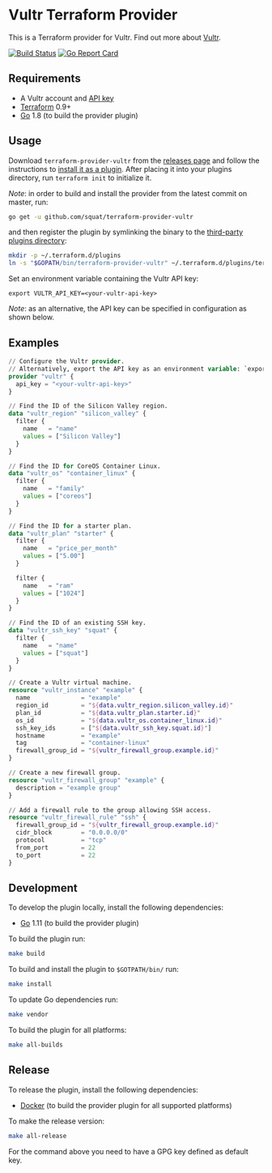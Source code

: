 # Vultr Terraform Provider

This is a Terraform provider for Vultr. Find out more about [Vultr](https://www.vultr.com/about/).

[![Build Status](https://travis-ci.org/squat/terraform-provider-vultr.svg?branch=master)](https://travis-ci.org/squat/terraform-provider-vultr)
[![Go Report Card](https://goreportcard.com/badge/github.com/squat/terraform-provider-vultr)](https://goreportcard.com/report/github.com/squat/terraform-provider-vultr)

## Requirements

* A Vultr account and [API key](https://my.vultr.com/settings/#API)
* [Terraform](https://www.terraform.io/downloads.html) 0.9+
* [Go](https://golang.org/doc/install) 1.8 (to build the provider plugin)

## Usage

Download `terraform-provider-vultr` from the [releases page](https://github.com/squat/terraform-provider-vultr/releases) and follow the instructions to [install it as a plugin](https://www.terraform.io/docs/plugins/basics.html#installing-a-plugin).
After placing it into your plugins directory,  run `terraform init` to initialize it.

*Note*: in order to build and install the provider from the latest commit on master, run:
```sh
go get -u github.com/squat/terraform-provider-vultr
```

and then register the plugin by symlinking the binary to the [third-party plugins directory](https://www.terraform.io/docs/configuration/providers.html#third-party-plugins):
```sh
mkdir -p ~/.terraform.d/plugins
ln -s "$GOPATH/bin/terraform-provider-vultr" ~/.terraform.d/plugins/terraform-provider-vultr
```

Set an environment variable containing the Vultr API key:
```
export VULTR_API_KEY=<your-vultr-api-key>
```
*Note*: as an alternative, the API key can be specified in configuration as shown below.

## Examples

```tf
// Configure the Vultr provider. 
// Alternatively, export the API key as an environment variable: `export VULTR_API_KEY=<your-vultr-api-key>`.
provider "vultr" {
  api_key = "<your-vultr-api-key>"
}

// Find the ID of the Silicon Valley region.
data "vultr_region" "silicon_valley" {
  filter {
    name   = "name"
    values = ["Silicon Valley"]
  }
}

// Find the ID for CoreOS Container Linux.
data "vultr_os" "container_linux" {
  filter {
    name   = "family"
    values = ["coreos"]
  }
}

// Find the ID for a starter plan.
data "vultr_plan" "starter" {
  filter {
    name   = "price_per_month"
    values = ["5.00"]
  }

  filter {
    name   = "ram"
    values = ["1024"]
  }
}

// Find the ID of an existing SSH key.
data "vultr_ssh_key" "squat" {
  filter {
    name   = "name"
    values = ["squat"]
  }
}

// Create a Vultr virtual machine.
resource "vultr_instance" "example" {
  name              = "example"
  region_id         = "${data.vultr_region.silicon_valley.id}"
  plan_id           = "${data.vultr_plan.starter.id}"
  os_id             = "${data.vultr_os.container_linux.id}"
  ssh_key_ids       = ["${data.vultr_ssh_key.squat.id}"]
  hostname          = "example"
  tag               = "container-linux"
  firewall_group_id = "${vultr_firewall_group.example.id}"
}

// Create a new firewall group.
resource "vultr_firewall_group" "example" {
  description = "example group"
}

// Add a firewall rule to the group allowing SSH access.
resource "vultr_firewall_rule" "ssh" {
  firewall_group_id = "${vultr_firewall_group.example.id}"
  cidr_block        = "0.0.0.0/0"
  protocol          = "tcp"
  from_port         = 22
  to_port           = 22
}
```

## Development

To develop the plugin locally, install the following dependencies:
* [Go](https://golang.org/doc/install) 1.11 (to build the provider plugin)

To build the plugin run:
```sh
make build
```

To build and install the plugin to `$GOTPATH/bin/` run:
```sh
make install
```

To update Go dependencies run:
```sh
make vendor
```

To build the plugin for all platforms:
```sh
make all-builds
```

## Release

To release the plugin, install the following dependencies:
* [Docker](https://docs.docker.com/install/) (to build the provider plugin for all supported platforms)

To make the release version:
```sh
make all-release
```

For the command above you need to have a GPG key defined as default key.
